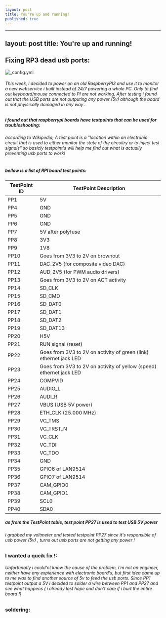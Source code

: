 ```yaml
---
layout: post
title: You're up and running!
published: true
---
```

---
layout: post
title: You're up and running!
---


## Fixing RP3 dead usb ports:
![_config.yml](https://pbs.twimg.com/media/DApSHfzXgAQ65M6.jpg:large)
###### This week, i decided to power on an old RaspberryPI3 and use it to monitor a new webservice i built instead of 24/7 powering a whole PC. Only to find out keyboard/mouse connected to PI are not working. After testing i found out that the USB ports are not outputing any power (5v) although the board is not phyisically damaged in any way .


##### i found out that raspberrypi boards have testpoints that can be used for troubleshooting:
###### according to Wikipedia, A test point is a "location within an electronic circuit that is used to either monitor the state of the circuitry or to inject test signals"  so basicly testpoint's will help me find out what is actually preventing usb ports to work!
#
##### bellow is a list of RPI board test points:
| TestPoint ID | TestPoint Description |
|--------------|---------------------------------------------------------------------|
| PP1  | 5V  |
| PP4  | GND |
| PP5  | GND |
| PP6  | GND |
| PP7  | 5V after polyfuse |
| PP8 | 3V3 |
| PP9 | 1V8 |
| PP10  | Goes from 3V3 to 2V on brownout |
| PP11  | DAC_2V5 (for composite video DAC) |
| PP12  | AUD_2V5 (for PWM audio drivers) |
| PP13  | Goes from 3V3 to 2V on ACT activity |
| PP14  | SD_CLK |
| PP15  | SD_CMD |
| PP16  | SD_DAT0 |
| PP17  | SD_DAT1 |
| PP18 | SD_DAT2 |
| PP19  | SD_DAT13 |
| PP20  | H5V |
| PP21  | RUN signal (reset) |
| PP22 | Goes from 3V3 to 2V on activity of green (link) ethernet jack LED |
| PP23 | Goes from 3V3 to 2V on activity of yellow (speed) ethernet jack LED |
| PP24 | COMPVID |
| PP25 | AUDIO_L |
| PP26 | AUDI_R |
| PP27 | VBUS (USB 5V power) |
| PP28 | ETH_CLK (25.000 MHz) |
| PP29 | VC_TMS |
| PP30 | VC_TRST_N |
| PP31 | VC_CLK |
| PP32 | VC_TDI |
| PP33 | VC_TDO |
| PP34 | GND |
| PP35 | GPIO6 of LAN9514 |
| PP36 | GPIO7 of LAN9514 |
| PP37 | CAM_GPIO0 |
| PP38 | CAM_GPIO1 |
| PP39 | SCL0 |
| PP40 | SDA0 |

##### as from the TestPoint table, test point PP27 is used to test USB 5V power 
######  i grabbed my voltmeter and tested testpoint PP27 since it's responsible of usb power (5v) , turns out usb ports are not getting any power !
### I wanted a qucik fix !:
######  Unfortunatly i could'nt know the cause of the problem, i'm not an engineer, neither  have any expierience with electronic board's, but first idea came up to me was to find another source of 5v to feed the usb ports. Since PP1 testpoint output a 5V i decided to solder a wire between PP1 and PP27 and see what happens ( i already lost hope and don't care if i burt the entire board !) 
### soldering:
